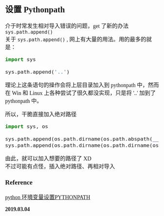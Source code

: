 <font size=4 face='楷体'>  

## 设置 Pythonpath   

介于时常发生相对导入错误的问题，get 了新的办法 `sys.path.append()`  
关于 `sys.path.append()` , 网上有大量的用法。用的最多的就是：
```python
import sys

sys.path.append('..')
```  

理论上这条语句的操作会将上层目录加入到 pythonpath 中，然而在 Win 和 Linux 上各种尝试了很久都没实现，只是将 '..' 加到了 pythonpath 中。  

所以，干脆直接加入绝对路径  
```python
import sys, os 

sys.path.append(os.path.dirname(os.path.abspath(__file__))) # 当前文件的上层目录 
sys.path.append(os.path.dirname(os.path.dirname(os.path.abspath(__file__)))) # 当前文件的上两层目录 
```  

由此，就可以加入想要的路径了 XD  
不过可能有点怪，插入绝对路径、再相对导入  


### Reference

[python 环境变量设置PYTHONPATH](https://www.cnblogs.com/lifeofershisui/p/8135702.html)   


**2019.03.04**
